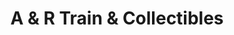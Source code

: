 ---
title: "A & R Train & Collectibles"
url: /franklin-square/a-und-r-train-und-collectibles/
shop: Radiotechnik
---